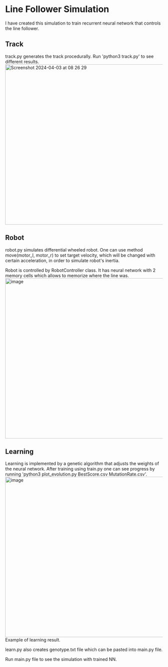 <h1>Line Follower Simulation</h1>

I have created this simulation to train recurrent neural network that controls the line follower.

<h2>Track</h2>
track.py generates the track procedurally. Run 'python3 track.py' to see different results.
<img width="512" alt="Screenshot 2024-04-03 at 08 26 29" src="https://github.com/Kminek42/Line_Follower_Simulation/assets/51884463/93e219be-d0eb-406a-ac07-843c5c2c9349">

<h2>Robot</h2>
robot.py simulates differential wheeled robot. One can use method move(motor_l, motor_r) to set target velocity, which will be changed with certain acceleration, in order to simulate robot's inertia.

Robot is controlled by RobotController class. It has neural network with 2 memory cells which allows to memorize where the line was.
<img width="512" alt="image" src="https://github.com/Kminek42/Line_Follower_Simulation/assets/51884463/3d6bfc1f-6124-4bef-a8f9-f33819c7a48e">

<h2>Learning</h2>
Learning is implemented by a genetic algorithm that adjusts the weights of the neural network. After training using train.py one can see progress by running 'python3 plot_evolution.py BestScore.csv MutationRate.csv'. 

<img width="512" alt="image" src="https://github.com/Kminek42/Line_Follower_Simulation/assets/51884463/cad1b67c-3110-41f0-a8bd-136b1ffea1de">
Example of learning result.

learn.py also creates genotype.txt file which can be pasted into main.py file.


Run main.py file to see the simulation with trained NN.
